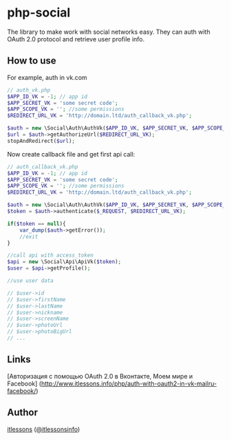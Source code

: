 # php-social

The library to make work with social networks easy.
They can auth with OAuth 2.0 protocol and retrieve user profile info.

## How to use

For example, auth in vk.com

```php
// auth_vk.php
$APP_ID_VK = -1; // app id
$APP_SECRET_VK = 'some secret code';
$APP_SCOPE_VK = ''; //some permissions
$REDIRECT_URL_VK = 'http://domain.ltd/auth_callback_vk.php';

$auth = new \Social\Auth\AuthVk($APP_ID_VK, $APP_SECRET_VK, $APP_SCOPE_VK);
$url = $auth->getAuthorizeUrl($REDIRECT_URL_VK);
stopAndRedirect($url);
```

Now create callback file and get first api call:

```php
// auth_callback_vk.php
$APP_ID_VK = -1; // app id
$APP_SECRET_VK = 'some secret code';
$APP_SCOPE_VK = ''; //some permissions
$REDIRECT_URL_VK = 'http://domain.ltd/auth_callback_vk.php';

$auth = new \Social\Auth\AuthVk($APP_ID_VK, $APP_SECRET_VK, $APP_SCOPE_VK);
$token = $auth->authenticate($_REQUEST, $REDIRECT_URL_VK);

if($token == null){
    var_dump($auth->getError());
    //exit
}

//call api with access_token
$api = new \Social\Api\ApiVk($token);
$user = $api->getProfile();

//use user data

// $user->id
// $user->firstName
// $user->lastName
// $user->nickname
// $user->screenName
// $user->photoUrl
// $user->photoBigUrl
// ...
```

## Links
[Авторизация с помощью OAuth 2.0 в Вконтакте, Моем мире и Facebook] (http://www.itlessons.info/php/auth-with-oauth2-in-vk-mailru-facebook/)

## Author
[itlessons](http://www.itlessons.info) ([@itlessonsinfo](http://twitter.com/itlessonsinfo))